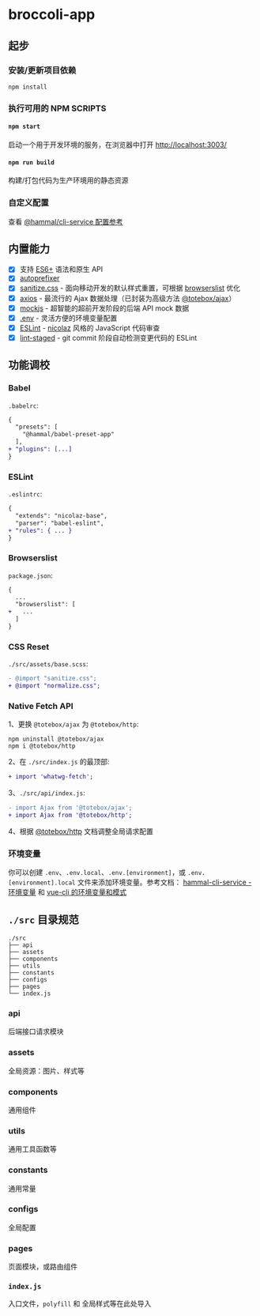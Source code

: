 # broccoli-app

## 起步

### 安装/更新项目依赖

```
npm install
```

### 执行可用的 NPM SCRIPTS

#### `npm start`

启动一个用于开发环境的服务，在浏览器中打开 [http://localhost:3003/](http://localhost:3003/)

#### `npm run build`

构建/打包代码为生产环境用的静态资源

### 自定义配置

查看 [@hammal/cli-service 配置参考](https://github.com/nicolaszhao/hammal/blob/master/packages/cli-service/README.md)

## 内置能力

* [x] 支持 [ES6+](http://es6.ruanyifeng.com/) 语法和原生 API
* [x] [autoprefixer](https://github.com/postcss/autoprefixer)
* [x] [sanitize.css](https://github.com/csstools/sanitize.css) - 面向移动开发的默认样式重置，可根据 [browserslist](https://github.com/browserslist/browserslist) 优化
* [x] [axios](https://github.com/axios/axios) - 最流行的 Ajax 数据处理（已封装为高级方法 [@totebox/ajax](https://github.com/nicolaszhao/totebox/tree/master/packages/ajax)）
* [x] [mockjs](http://mockjs.com/) - 超智能的超前开发阶段的后端 API mock 数据
* [x] [.env](https://github.com/motdotla/dotenv#readme) - 灵活方便的环境变量配置
* [x] [ESLint](https://cn.eslint.org/) - [nicolaz](https://github.com/nicolaszhao/eslint-config-nicolaz) 风格的 JavaScript 代码审查
* [x] [lint-staged](https://github.com/okonet/lint-staged) - git commit 阶段自动检测变更代码的 ESLint

## 功能调校

### Babel

`.babelrc`:

```diff
{
  "presets": [
    "@hammal/babel-preset-app"
  ],
+ "plugins": [...]
}
```

### ESLint

`.eslintrc`:

```diff
{
  "extends": "nicolaz-base",
  "parser": "babel-eslint",
+ "rules": { ... }
}
```

### Browserslist

`package.json`:

```diff
{
  ...
  "browserslist": [
+   ...
  ]
}
```

### CSS Reset

`./src/assets/base.scss`:

```diff
- @import "sanitize.css";
+ @import "normalize.css";
```

### Native Fetch API

1、更换 `@totebox/ajax` 为 `@totebox/http`:

```
npm uninstall @totebox/ajax
npm i @totebox/http
```

2、在 `./src/index.js` 的最顶部:

```diff
+ import 'whatwg-fetch';
```

3、`./src/api/index.js`:

```diff
- import Ajax from '@totebox/ajax';
+ import Ajax from '@totebox/http';
```

4、根据 [@totebox/http](https://github.com/nicolaszhao/totebox/tree/master/packages/http) 文档调整全局请求配置

### 环境变量

你可以创建 `.env`、`.env.local`、`.env.[environment]`，或 `.env.[environment].local` 文件来添加环境变量。参考文档： [hammal-cli-service - 环境变量](https://github.com/nicolaszhao/hammal/tree/master/packages/cli-service#%E7%8E%AF%E5%A2%83%E5%8F%98%E9%87%8F) 和 [vue-cli 的环境变量和模式](https://cli.vuejs.org/zh/guide/mode-and-env.html#%E6%A8%A1%E5%BC%8F)

## `./src` 目录规范

```
./src
├── api
├── assets
├── components
├── utils
├── constants
├── configs
├── pages
└── index.js
```

### api

后端接口请求模块

### assets

全局资源：图片、样式等

### components

通用组件

### utils

通用工具函数等

### constants

通用常量

### configs

全局配置

### pages

页面模块，或路由组件

### `index.js`

入口文件，`polyfill` 和 全局样式等在此处导入
